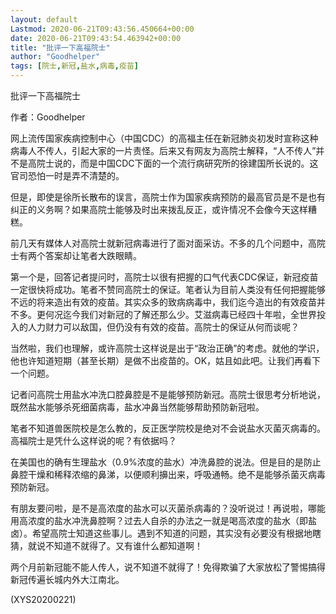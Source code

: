 ```yaml
---
layout: default
Lastmod: 2020-06-21T09:43:56.450664+00:00
date: 2020-06-21T09:43:54.463942+00:00
title: "批评一下高福院士"
author: "Goodhelper"
tags: [院士,新冠,盐水,病毒,疫苗]
---
```


批评一下高福院士

作者：Goodhelper

网上流传国家疾病控制中心（中国CDC）的高福主任在新冠肺炎初发时宣称这种病毒人不传人，引起大家的一片责怪。后来又有网友为高院士解释，“人不传人”并不是高院士说的，而是中国CDC下面的一个流行病研究所的徐建国所长说的。这官司恐怕一时是弄不清楚的。

但是，即使是徐所长散布的误言，高院士作为国家疾病预防的最高官员是不是也有纠正的义务啊？如果高院士能够及时出来拨乱反正，或许情况不会像今天这样糟糕。

前几天有媒体人对高院士就新冠病毒进行了面对面采访。不多的几个问题中，高院士有两个答案却让笔者大跌眼睛。

第一个是，回答记者提问时，高院士以很有把握的口气代表CDC保证，新冠疫苗一定很快将成功。笔者不赞同高院士的保证。笔者认为目前人类没有任何把握能够不远的将来造出有效的疫苗。其实众多的致病病毒中，我们迄今造出的有效疫苗并不多。更何况迄今我们对新冠的了解还那么少。艾滋病毒已经四十年啦，全世界投入的人力财力可以敌国，但仍没有有效的疫苗。高院士的保证从何而谈呢？

当然啦，我们也理解，或许高院士这样说是出于“政治正确”的考虑。就他的学识，他也许知道短期（甚至长期）是做不出疫苗的。OK，姑且如此吧。让我们再看下一个问题。

记者问高院士用盐水冲洗口腔鼻腔是不是能够预防新冠。高院士很思考分析地说，既然盐水能够杀死细菌病毒，盐水冲鼻当然能够帮助预防新冠啦。

笔者不知道兽医院校是怎么教的，反正医学院校是绝对不会说盐水灭菌灭病毒的。高福院士是凭什么这样说的呢？有依据吗？

在美国也的确有生理盐水（0.9%浓度的盐水）冲洗鼻腔的说法。但是目的是防止鼻腔干燥和稀释浓缩的鼻涕，以便顺利擤出来，呼吸通畅。绝不是能够杀菌灭病毒预防新冠。

有朋友要问啦，是不是高浓度的盐水可以灭菌杀病毒的？没听说过！再说啦，哪能用高浓度的盐水冲洗鼻腔啊？过去人自杀的办法之一就是喝高浓度的盐水（即盐卤）。希望高院士知道这些事儿。遇到不知道的问题，其实没有必要没有根据地瞎猜，就说不知道不就得了。又有谁什么都知道啊！

两个月前新冠能不能人传人，说不知道不就得了！免得欺骗了大家放松了警惕搞得新冠传遍长城内外大江南北。

(XYS20200221)

